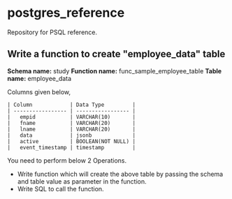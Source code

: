 # postgres_reference
Repository for PSQL reference.

## Write a function to create "employee_data" table 

**Schema name:** study
**Function name:** func_sample_employee_table
**Table name:** employee_data

Columns given below,  

    | Column            | Data Type         |
    | ----------------- | ----------------- |
    |   empid           | VARCHAR(10)       |
    |   fname           | VARCHAR(20)       |
    |   lname           | VARCHAR(20)       |
    |   data            | jsonb             |
    |   active          | BOOLEAN(NOT NULL) |
    |   event_timestamp | timestamp         |


You need to perform below 2 Operations.

* Write function which will create the above table by passing the schema and table value as parameter in the function.
* Write SQL to call the function.